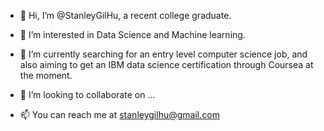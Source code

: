 - 👋 Hi, I’m @StanleyGilHu, a recent college graduate.

- 👀 I’m interested in Data Science and Machine learning.

- 🌱 I’m currently searching for an entry level computer science job, and also aiming to get an IBM data science certification through Coursea at the moment.

- 💞️ I’m looking to collaborate on ...

- 📫 You can reach me at stanleygilhu@gmail.com


<!---
StanleyGilHu/StanleyGilHu is a ✨ special ✨ repository because its `README.md` (this file) appears on your GitHub profile.
You can click the Preview link to take a look at your changes.
--->
